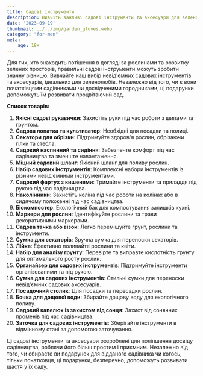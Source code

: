 ```yaml
---
title: Садові інструменти
description: Вивчіть важливі садові інструменти та аксесуари для зеленолюбів.
date: '2023-09-19'
thumbnail: ../../img/garden_gloves.webp
category: "for-men"
meta:
    age: 18+
---
```


Для тих, хто знаходить потішення в догляді за рослинами та розвитку зелених просторів, правильні садові інструменти можуть зробити значну різницю. Вивчайте наш вибір невід'ємних садових інструментів та аксесуарів, ідеальних для зеленолюбів. Незалежно від того, чи є вони початківцями садівниками чи досвідченими городниками, ці подарунки допоможуть їм розвивати процвітаючий сад.

**Список товарів:**
1. **Якісні садові рукавички**: Захистіть руки під час роботи з шипами та грунтом.
2. **Садова лопатка та культиватор**: Необхідні для посадки та полиці.
3. **Секатори для обрізки**: Підтримуйте здоров'я рослин, обрізаючи гілки та стебла.
4. **Садовий наспинний та сидіння**: Забезпечте комфорт під час садівництва та зменште навантаження.
5. **Міцний садовий шланг**: Якісний шланг для поливу рослин.
6. **Набір садових інструментів**: Комплексні набори інструментів із різними невід'ємними інструментами.
7. **Садовий фартух з кишенями**: Тримайте інструменти та приладдя під рукою під час садівництва.
8. **Наколінники**: Захистіть коліна під час роботи на колінах або в сидячому положенні під час садівництва.
9. **Біокомпостер**: Екологічний бак для компостування залишків кухні.
10. **Маркери для рослин**: Ідентифікуйте рослини та трави декоративними маркерами.
11. **Садова тачка або візок**: Легко переміщуйте грунт, рослини та інструменти.
12. **Сумка для секаторів**: Зручна сумка для переноски секаторів.
13. **Лійка**: Ефективно поливайте рослини та квіти.
14. **Набір для аналізу ґрунту**: Перевірте та виправте кислотність грунту для оптимального росту рослин.
15. **Органайзер для садових інструментів**: Підтримуйте інструменти організованими та під рукою.
16. **Сумка для садових інструментів**: Стильні сумки для переноски невід'ємних садових аксесуарів.
17. **Посадочний столик**: Для посадки та пересадки рослин.
18. **Бочка для дощової води**: Збирайте дощову воду для екологічного поливу.
19. **Садовий капелюх із захистом від сонця**: Захист від сонячних променів під час садівництва.
20. **Заточка для садових інструментів**: Зберігайте інструменти в відмінному стані за допомогою заточування.

Ці садові інструменти та аксесуари розроблені для поліпшення досвіду садівництва, роблячи його більш простим і приємним. Незалежно від того, чи обираєте ви подарунок для відданого садівника чи когось, тільки початковця, ці подарунки, безперечно, допоможуть розвивати щастя у їх саду.
